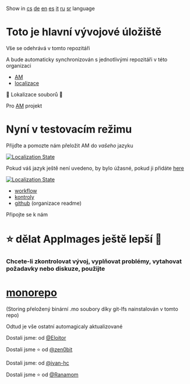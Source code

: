 Show in [cs](README-cs.md) [de](README-de.md) [en](README.md) [es](README-es.md)
[it](README-it.md) [ru](README-ru.md) [sr](README-sr.md) language

# Toto je hlavní vývojové úložiště

Vše se odehrává v tomto repozitáři

A bude automaticky synchronizován s jednotlivými repozitáři v této organizaci

- [AM](https://github.com/AM-community/am)
- [localizace](https://github.com/AM-community/localization)

🦉 Lokalizace souborů 🦉

Pro [AM](https://github.com/ivan-hc/AM) projekt
# Nyní v testovacím režimu
Přijďte a pomozte nám přeložit AM do *vašeho* jazyku

[![Localization
State](https://hosted.weblate.org/widget/am/am/open-graph.png)](https://hosted.weblate.org/engage/am/)

Pokud váš jazyk ještě není uvedeno, by bylo úžasné, pokud ji přidáte
[here](https://hosted.weblate.org/new-lang/am/am/)

[![Localization
State](https://hosted.weblate.org/widget/am/multi-auto.svg)](https://hosted.weblate.org/engage/am/)

- [workflow](https://github.com/AM-community/workflows)
- [kontroly](https://github.com/AM-community/checks)
- [github](https://github.com/AM-community/.github) (organizace readme)

Připojte se k nám
# ⭐ dělat AppImages ještě lepší 🚀

### Chcete-li zkontrolovat vývoj, vyplňovat problémy, vytahovat požadavky nebo diskuze, použijte

# [monorepo](https://github.com/AM-community/monorepo)
(Storing přeložený binární .mo soubory díky git-lfs nainstalován v tomto repo)

Odtud je vše ostatní automagicaly aktualizované

Dostali jsme: od [@Eloitor](https://github.com/Eloitor)

Dostali jsme :star: od [@zen0bit](https://github.com/zen0bit)

Dostali jsme: od [@ivan-hc](https://github.com/ivan-hc)

Dostali jsme :star: od [@Ranamom](https://github.com/Ranamom)
